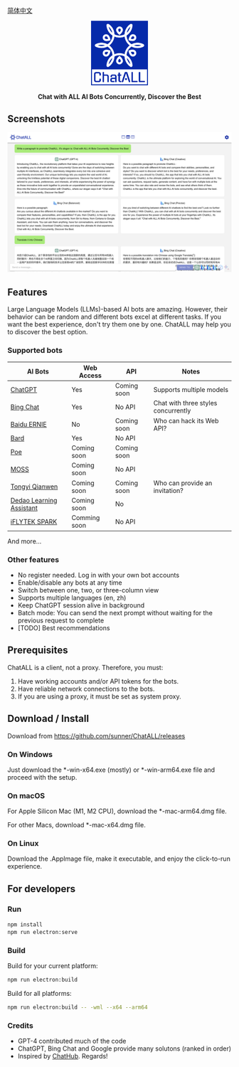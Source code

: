 [简体中文](README_ZH-CN.md)

<div align="center">
   <img src="src/assets/logo-cover.png" width=128></img>
   <p><strong>Chat with ALL AI Bots Concurrently, Discover the Best</strong></p>
</div>

## Screenshots

![Screenshot](screenshots/screenshot-1.png?raw=true)

## Features

Large Language Models (LLMs)-based AI bots are amazing. However, their behavior can be random and different bots excel at different tasks. If you want the best experience, don't try them one by one. ChatALL may help you to discover the best option.

### Supported bots

| AI Bots        | Web Access  | API         | Notes                                 |
|----------------|-------------|-------------|---------------------------------------|
| [ChatGPT](https://chat.openai.com)        | Yes         | Coming soon | Supports multiple models              |
| [Bing Chat](https://www.bing.com/new)      | Yes         | No API         | Chat with three styles concurrently   |
| [Baidu ERNIE](https://yiyan.baidu.com/)   | No | Coming soon | Who can hack its Web API?             |
| [Bard](https://bard.google.com/)           | Yes | No API         |                                       |
| [Poe](https://poe.com/)         | Coming soon | Coming soon |                                       |
| [MOSS](https://moss.fastnlp.top/)           | Coming soon | No API      | |
| [Tongyi Qianwen](http://tongyi.aliyun.com/) | Coming soon | Coming soon | Who can provide an invitation?        |
| [Dedao Learning Assistant](https://ai.dedao.cn/) | Coming soon | No | |
| [iFLYTEK SPARK](http://xinghuo.xfyun.cn/)  | Comming soon | No API     | |

And more...

### Other features

* No register needed. Log in with your own bot accounts
* Enable/disable any bots at any time
* Switch between one, two, or three-column view
* Supports multiple languages (en, zh)
* Keep ChatGPT session alive in background
* Batch mode: You can send the next prompt without waiting for the previous request to complete
* [TODO] Best recommendations

## Prerequisites

ChatALL is a client, not a proxy. Therefore, you must:

1. Have working accounts and/or API tokens for the bots.
2. Have reliable network connections to the bots.
3. If you are using a proxy, it must be set as system proxy.

## Download / Install

Download from https://github.com/sunner/ChatALL/releases

### On Windows

Just download the *-win-x64.exe (mostly) or *-win-arm64.exe file and proceed with the setup.

### On macOS

For Apple Silicon Mac (M1, M2 CPU), download the *-mac-arm64.dmg file.

For other Macs, download *-mac-x64.dmg file.

### On Linux

Download the .AppImage file, make it executable, and enjoy the click-to-run experience.

## For developers

### Run

```bash
npm install
npm run electron:serve
```

### Build

Build for your current platform:
```bash
npm run electron:build
```

Build for all platforms:
```bash
npm run electron:build -- -wml --x64 --arm64
```

### Credits

* GPT-4 contributed much of the code
* ChatGPT, Bing Chat and Google provide many solutons (ranked in order)
* Inspired by [ChatHub](https://github.com/chathub-dev/chathub). Regards!
